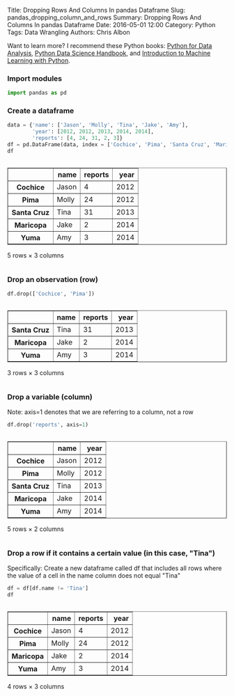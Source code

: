 Title: Dropping Rows And Columns In pandas Dataframe
Slug: pandas_dropping_column_and_rows
Summary: Dropping Rows And Columns In pandas Dataframe
Date: 2016-05-01 12:00
Category: Python
Tags: Data Wrangling
Authors: Chris Albon

Want to learn more? I recommend these Python books: [Python for Data Analysis](http://amzn.to/2ljV9wY), [Python Data Science Handbook](http://amzn.to/2m0mgMB), and [Introduction to Machine Learning with Python](http://amzn.to/2mjYiwK).

### Import modules


```python
import pandas as pd
```

### Create a dataframe


```python
data = {'name': ['Jason', 'Molly', 'Tina', 'Jake', 'Amy'],
        'year': [2012, 2012, 2013, 2014, 2014],
        'reports': [4, 24, 31, 2, 3]}
df = pd.DataFrame(data, index = ['Cochice', 'Pima', 'Santa Cruz', 'Maricopa', 'Yuma'])
df
```




<div style="max-height:1000px;max-width:1500px;overflow:auto;">
<table border="1" class="dataframe">
  <thead>
    <tr style="text-align: right;">
      <th></th>
      <th>name</th>
      <th>reports</th>
      <th>year</th>
    </tr>
  </thead>
  <tbody>
    <tr>
      <th>Cochice</th>
      <td> Jason</td>
      <td>  4</td>
      <td> 2012</td>
    </tr>
    <tr>
      <th>Pima</th>
      <td> Molly</td>
      <td> 24</td>
      <td> 2012</td>
    </tr>
    <tr>
      <th>Santa Cruz</th>
      <td>  Tina</td>
      <td> 31</td>
      <td> 2013</td>
    </tr>
    <tr>
      <th>Maricopa</th>
      <td>  Jake</td>
      <td>  2</td>
      <td> 2014</td>
    </tr>
    <tr>
      <th>Yuma</th>
      <td>   Amy</td>
      <td>  3</td>
      <td> 2014</td>
    </tr>
  </tbody>
</table>
<p>5 rows × 3 columns</p>
</div>



### Drop an observation (row)


```python
df.drop(['Cochice', 'Pima'])
```




<div style="max-height:1000px;max-width:1500px;overflow:auto;">
<table border="1" class="dataframe">
  <thead>
    <tr style="text-align: right;">
      <th></th>
      <th>name</th>
      <th>reports</th>
      <th>year</th>
    </tr>
  </thead>
  <tbody>
    <tr>
      <th>Santa Cruz</th>
      <td> Tina</td>
      <td> 31</td>
      <td> 2013</td>
    </tr>
    <tr>
      <th>Maricopa</th>
      <td> Jake</td>
      <td>  2</td>
      <td> 2014</td>
    </tr>
    <tr>
      <th>Yuma</th>
      <td>  Amy</td>
      <td>  3</td>
      <td> 2014</td>
    </tr>
  </tbody>
</table>
<p>3 rows × 3 columns</p>
</div>



### Drop a variable (column)

Note: axis=1 denotes that we are referring to a column, not a row


```python
df.drop('reports', axis=1)
```




<div style="max-height:1000px;max-width:1500px;overflow:auto;">
<table border="1" class="dataframe">
  <thead>
    <tr style="text-align: right;">
      <th></th>
      <th>name</th>
      <th>year</th>
    </tr>
  </thead>
  <tbody>
    <tr>
      <th>Cochice</th>
      <td> Jason</td>
      <td> 2012</td>
    </tr>
    <tr>
      <th>Pima</th>
      <td> Molly</td>
      <td> 2012</td>
    </tr>
    <tr>
      <th>Santa Cruz</th>
      <td>  Tina</td>
      <td> 2013</td>
    </tr>
    <tr>
      <th>Maricopa</th>
      <td>  Jake</td>
      <td> 2014</td>
    </tr>
    <tr>
      <th>Yuma</th>
      <td>   Amy</td>
      <td> 2014</td>
    </tr>
  </tbody>
</table>
<p>5 rows × 2 columns</p>
</div>



### Drop a row if it contains a certain value (in this case, "Tina")

Specifically: Create a new dataframe called df that includes all rows where the value of a cell in the name column does not equal "Tina"


```python
df = df[df.name != 'Tina']
df
```




<div style="max-height:1000px;max-width:1500px;overflow:auto;">
<table border="1" class="dataframe">
  <thead>
    <tr style="text-align: right;">
      <th></th>
      <th>name</th>
      <th>reports</th>
      <th>year</th>
    </tr>
  </thead>
  <tbody>
    <tr>
      <th>Cochice</th>
      <td> Jason</td>
      <td>  4</td>
      <td> 2012</td>
    </tr>
    <tr>
      <th>Pima</th>
      <td> Molly</td>
      <td> 24</td>
      <td> 2012</td>
    </tr>
    <tr>
      <th>Maricopa</th>
      <td>  Jake</td>
      <td>  2</td>
      <td> 2014</td>
    </tr>
    <tr>
      <th>Yuma</th>
      <td>   Amy</td>
      <td>  3</td>
      <td> 2014</td>
    </tr>
  </tbody>
</table>
<p>4 rows × 3 columns</p>
</div>

